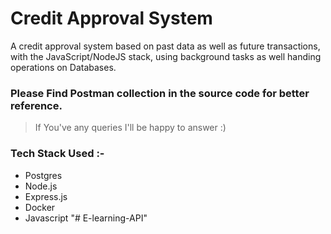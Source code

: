 # Credit Approval System 
A credit approval system based on past data as well as future transactions, with the JavaScript/NodeJS stack, using background tasks as well handing operations on Databases.
### Please Find Postman collection in the source code for better reference.
> If You've any queries I'll be happy to answer :)
### Tech Stack Used :-
- Postgres
- Node.js
- Express.js
- Docker
- Javascript
"# E-learning-API" 
